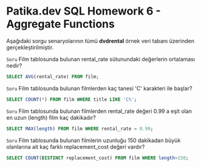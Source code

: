 # Patika.dev SQL Homework 6 - Aggregate Functions

Aşağıdaki sorgu senaryolarının tümü **dvdrental** örnek veri tabanı üzerinden gerçekleştirilmiştir.

`Soru` Film tablosunda bulunan rental_rate sütunundaki değerlerin ortalaması nedir?
```sql
SELECT AVG(rental_rate) FROM film;
```
`Soru` Film tablosunda bulunan filmlerden kaç tanesi 'C' karakteri ile başlar?
```sql
SELECT COUNT(*) FROM film WHERE title LIKE 'C%';
```
`Soru` Film tablosunda bulunan filmlerden rental_rate değeri 0.99 a eşit olan en uzun (length) film kaç dakikadır?
```sql
SELECT MAX(length) FROM film WHERE rental_rate = 0.99;
```
`Soru` Film tablosunda bulunan filmlerin uzunluğu 150 dakikadan büyük olanlarına ait kaç farklı replacement_cost değeri vardır?
```sql
SELECT COUNT(DISTINCT replacement_cost) FROM film WHERE length>150;
```

